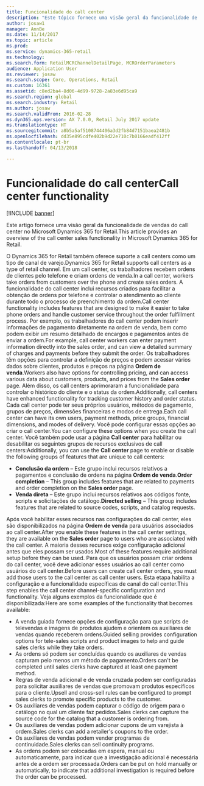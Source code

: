 ```yaml
---
title: Funcionalidade do call center
description: "Este tópico fornece uma visão geral da funcionalidade de vendas do call center no Microsoft Dynamics 365 for Retail."
author: josaw1
manager: AnnBe
ms.date: 11/14/2017
ms.topic: article
ms.prod: 
ms.service: dynamics-365-retail
ms.technology: 
ms.search.form: RetailMCRChannelDetailPage, MCROrderParameters
audience: Application User
ms.reviewer: josaw
ms.search.scope: Core, Operations, Retail
ms.custom: 16361
ms.assetid: c8ed2ba4-8d06-4d99-9728-2a83e6d95ca9
ms.search.region: global
ms.search.industry: Retail
ms.author: josaw
ms.search.validFrom: 2016-02-28
ms.dyn365.ops.version: AX 7.0.0, Retail July 2017 update
ms.translationtype: HT
ms.sourcegitcommit: a8b5a5af5108744406a3d2fb84d7151baea2481b
ms.openlocfilehash: dd35e895cdfe402b9d22e710c7b0166eadf412ff
ms.contentlocale: pt-br
ms.lasthandoff: 04/13/2018

---
```


# <a name="call-center-functionality"></a><span data-ttu-id="8ebe8-103">Funcionalidade do call center</span><span class="sxs-lookup"><span data-stu-id="8ebe8-103">Call center functionality</span></span>

[!INCLUDE [banner](includes/banner.md)]

<span data-ttu-id="8ebe8-104">Este artigo fornece uma visão geral da funcionalidade de vendas do call center no Microsoft Dynamics 365 for Retail.</span><span class="sxs-lookup"><span data-stu-id="8ebe8-104">This article provides an overview of the call center sales functionality in Microsoft Dynamics 365 for Retail.</span></span>

<span data-ttu-id="8ebe8-105">O Dynamics 365 for Retail também oferece suporte a call centers como um tipo de canal de varejo.</span><span class="sxs-lookup"><span data-stu-id="8ebe8-105">Dynamics 365 for Retail supports call centers as a type of retail channel.</span></span> <span data-ttu-id="8ebe8-106">Em um call center, os trabalhadores recebem ordens de clientes pelo telefone e criam ordens de venda.</span><span class="sxs-lookup"><span data-stu-id="8ebe8-106">In a call center, workers take orders from customers over the phone and create sales orders.</span></span> <span data-ttu-id="8ebe8-107">A funcionalidade do call center inclui recursos criados para facilitar a obtenção de ordens por telefone e controlar o atendimento ao cliente durante todo o processo de preenchimento da ordem.</span><span class="sxs-lookup"><span data-stu-id="8ebe8-107">Call center functionality includes features that are designed to make it easier to take phone orders and handle customer service throughout the order fulfillment process.</span></span> <span data-ttu-id="8ebe8-108">Por exemplo, os trabalhadores do call center podem inserir informações de pagamento diretamente na ordem de venda, bem como podem exibir um resumo detalhado de encargos e pagamentos antes de enviar a ordem.</span><span class="sxs-lookup"><span data-stu-id="8ebe8-108">For example, call center workers can enter payment information directly into the sales order, and can view a detailed summary of charges and payments before they submit the order.</span></span> <span data-ttu-id="8ebe8-109">Os trabalhadores têm opções para controlar a definição de preços e podem acessar vários dados sobre clientes, produtos e preços na página **Ordem de venda**.</span><span class="sxs-lookup"><span data-stu-id="8ebe8-109">Workers also have options for controlling pricing, and can access various data about customers, products, and prices from the **Sales order** page.</span></span> <span data-ttu-id="8ebe8-110">Além disso, os call centers aprimoraram a funcionalidade para controlar o histórico do cliente e o status da ordem.</span><span class="sxs-lookup"><span data-stu-id="8ebe8-110">Additionally, call centers have enhanced functionality for tracking customer history and order status.</span></span> <span data-ttu-id="8ebe8-111">Cada call center pode ter seus próprios usuários, métodos de pagamento, grupos de preços, dimensões financeiras e modos de entrega.</span><span class="sxs-lookup"><span data-stu-id="8ebe8-111">Each call center can have its own users, payment methods, price groups, financial dimensions, and modes of delivery.</span></span> <span data-ttu-id="8ebe8-112">Você pode configurar essas opções ao criar o call center.</span><span class="sxs-lookup"><span data-stu-id="8ebe8-112">You can configure these options when you create the call center.</span></span> <span data-ttu-id="8ebe8-113">Você também pode usar a página **Call center** para habilitar ou desabilitar os seguintes grupos de recursos exclusivos de call centers:</span><span class="sxs-lookup"><span data-stu-id="8ebe8-113">Additionally, you can use the **Call center** page to enable or disable the following groups of features that are unique to call centers:</span></span>

-   <span data-ttu-id="8ebe8-114">**Conclusão da ordem** – Este grupo inclui recursos relativos a pagamentos e conclusão de ordens na página **Ordem de venda**.</span><span class="sxs-lookup"><span data-stu-id="8ebe8-114">**Order completion** – This group includes features that are related to payments and order completion on the **Sales order** page.</span></span>
-   <span data-ttu-id="8ebe8-115">**Venda direta** – Este grupo inclui recursos relativos aos códigos fonte, scripts e solicitações de catálogo.</span><span class="sxs-lookup"><span data-stu-id="8ebe8-115">**Directed selling** – This group includes features that are related to source codes, scripts, and catalog requests.</span></span>

<span data-ttu-id="8ebe8-116">Após você habilitar esses recursos nas configurações do call center, eles são disponibilizados na página **Ordem de venda** para usuários associados ao call center.</span><span class="sxs-lookup"><span data-stu-id="8ebe8-116">After you enable these features in the call center settings, they are available on the **Sales order** page to users who are associated with the call center.</span></span> <span data-ttu-id="8ebe8-117">A maioria desses recursos exige configuração adicional antes que eles possam ser usados.</span><span class="sxs-lookup"><span data-stu-id="8ebe8-117">Most of these features require additional setup before they can be used.</span></span> <span data-ttu-id="8ebe8-118">Para que os usuários possam criar ordens do call center, você deve adicionar esses usuários ao call center como usuários do call center.</span><span class="sxs-lookup"><span data-stu-id="8ebe8-118">Before users can create call center orders, you must add those users to the call center as call center users.</span></span> <span data-ttu-id="8ebe8-119">Esta etapa habilita a configuração e a funcionalidade específicas de canal do call center.</span><span class="sxs-lookup"><span data-stu-id="8ebe8-119">This step enables the call center channel-specific configuration and functionality.</span></span> <span data-ttu-id="8ebe8-120">Veja alguns exemplos da funcionalidade que é disponibilizada:</span><span class="sxs-lookup"><span data-stu-id="8ebe8-120">Here are some examples of the functionality that becomes available:</span></span>

-   <span data-ttu-id="8ebe8-121">A venda guiada fornece opções de configuração para que scripts de televendas e imagens de produtos ajudem e orientem os auxiliares de vendas quando receberem ordens.</span><span class="sxs-lookup"><span data-stu-id="8ebe8-121">Guided selling provides configuration options for tele-sales scripts and product images to help and guide sales clerks while they take orders.</span></span>
-   <span data-ttu-id="8ebe8-122">As ordens só podem ser concluídas quando os auxiliares de vendas capturam pelo menos um método de pagamento.</span><span class="sxs-lookup"><span data-stu-id="8ebe8-122">Orders can't be completed until sales clerks have captured at least one payment method.</span></span>
-   <span data-ttu-id="8ebe8-123">Regras de venda adicional e de venda cruzada podem ser configuradas para solicitar auxiliares de vendas que promovam produtos específicos para o cliente.</span><span class="sxs-lookup"><span data-stu-id="8ebe8-123">Upsell and cross-sell rules can be configured to prompt sales clerks to promote specific products to the customer.</span></span>
-   <span data-ttu-id="8ebe8-124">Os auxiliares de vendas podem capturar o código de origem para o catálogo no qual um cliente faz pedidos.</span><span class="sxs-lookup"><span data-stu-id="8ebe8-124">Sales clerks can capture the source code for the catalog that a customer is ordering from.</span></span>
-   <span data-ttu-id="8ebe8-125">Os auxiliares de vendas podem adicionar cupons de um varejista à ordem.</span><span class="sxs-lookup"><span data-stu-id="8ebe8-125">Sales clerks can add a retailer's coupons to the order.</span></span>
-   <span data-ttu-id="8ebe8-126">Os auxiliares de vendas podem vender programas de continuidade.</span><span class="sxs-lookup"><span data-stu-id="8ebe8-126">Sales clerks can sell continuity programs.</span></span>
-   <span data-ttu-id="8ebe8-127">As ordens podem ser colocadas em espera, manual ou automaticamente, para indicar que a investigação adicional é necessária antes de a ordem ser processada.</span><span class="sxs-lookup"><span data-stu-id="8ebe8-127">Orders can be put on hold manually or automatically, to indicate that additional investigation is required before the order can be processed.</span></span>





